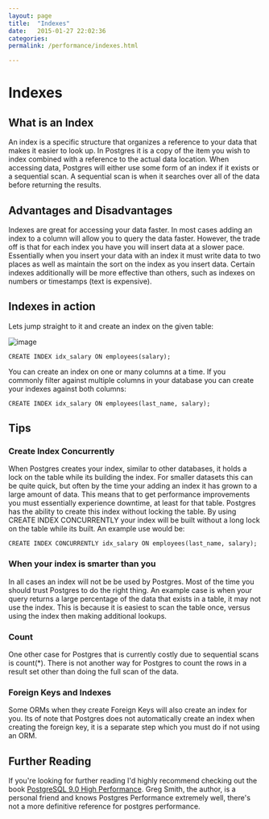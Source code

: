 ```yaml
---
layout: page
title:  "Indexes"
date:   2015-01-27 22:02:36
categories:
permalink: /performance/indexes.html

---
```

Indexes
=======

What is an Index
----------------

An index is a specific structure that organizes a reference to your data
that makes it easier to look up. In Postgres it is a copy of the item
you wish to index combined with a reference to the actual data location.
When accessing data, Postgres will either use some form of an index if
it exists or a sequential scan. A sequential scan is when it searches
over all of the data before returning the results.

Advantages and Disadvantages
----------------------------

Indexes are great for accessing your data faster. In most cases adding
an index to a column will allow you to query the data faster. However,
the trade off is that for each index you have you will insert data at a
slower pace. Essentially when you insert your data with an index it must
write data to two places as well as maintain the sort on the index as
you insert data. Certain indexes additionally will be more effective
than others, such as indexes on numbers or timestamps (text is
expensive).

Indexes in action
-----------------

Lets jump straight to it and create an index on the given table:

![image](http://f.cl.ly/items/2I0a2u3z1x1Q0h2t3f1M/Untitled%202.png)

~~~~ {.sourceCode .sql}
CREATE INDEX idx_salary ON employees(salary);
~~~~

You can create an index on one or many columns at a time. If you
commonly filter against multiple columns in your database you can create
your indexes against both columns:

~~~~ {.sourceCode .sql}
CREATE INDEX idx_salary ON employees(last_name, salary);
~~~~

Tips
----

### Create Index Concurrently

When Postgres creates your index, similar to other databases, it holds a
lock on the table while its building the index. For smaller datasets
this can be quite quick, but often by the time your adding an index it
has grown to a large amount of data. This means that to get performance
improvements you must essentially experience downtime, at least for that
table. Postgres has the ability to create this index without locking the
table. By using CREATE INDEX CONCURRENTLY your index will be built
without a long lock on the table while its built. An example use would
be:

~~~~ {.sourceCode .sql}
CREATE INDEX CONCURRENTLY idx_salary ON employees(last_name, salary);
~~~~

### When your index is smarter than you

In all cases an index will not be be used by Postgres. Most of the time
you should trust Postgres to do the right thing. An example case is when
your query returns a large percentage of the data that exists in a
table, it may not use the index. This is because it is easiest to scan
the table once, versus using the index then making additional lookups.

### Count

One other case for Postgres that is currently costly due to sequential
scans is count(\*). There is not another way for Postgres to count the
rows in a result set other than doing the full scan of the data.

### Foreign Keys and Indexes

Some ORMs when they create Foreign Keys will also create an index for
you. Its of note that Postgres does not automatically create an index
when creating the foreign key, it is a separate step which you must do
if not using an ORM.

Further Reading
---------------

If you're looking for further reading I'd highly recommend checking out
the book [PostgreSQL 9.0 High
Performance](http://www.amazon.com/gp/product/184951030X/ref=as_li_qf_sp_asin_tl?ie=UTF8&tag=mypred-20&linkCode=as2&camp=1789&creative=9325&creativeASIN=184951030X).
Greg Smith, the author, is a personal friend and knows Postgres
Performance extremely well, there's not a more definitive reference for
postgres performance.

